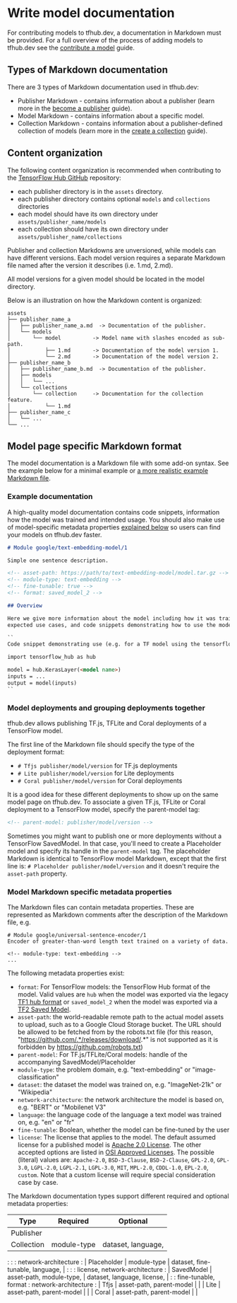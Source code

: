 <!--* freshness: { owner: 'wgierke' reviewed: '2021-02-25' review_interval: '3 months' } *-->

# Write model documentation

For contributing models to tfhub.dev, a documentation in Markdown must be
provided. For a full overview of the process of adding models to tfhub.dev see
the [contribute a model](contribute_a_model.md) guide.

## Types of Markdown documentation

There are 3 types of Markdown documentation used in tfhub.dev:

*   Publisher Markdown - contains information about a publisher (learn more in
    the [become a publisher](publish.md) guide).
*   Model Markdown - contains information about a specific model.
*   Collection Markdown - contains information about a publisher-defined
    collection of models (learn more in the
    [create a collection](creating_a_collection.md) guide).

## Content organization

The following content organization is recommended when contributing to the
[TensorFlow Hub GitHub](https://github.com/tensorflow/hub) repository:

*   each publisher directory is in the `assets` directory.
*   each publisher directory contains optional `models` and `collections`
    directories
*   each model should have its own directory under
    `assets/publisher_name/models`
*   each collection should have its own directory under
    `assets/publisher_name/collections`

Publisher and collection Markdowns are unversioned, while models can have
different versions. Each model version requires a separate Markdown file named
after the version it describes (i.e. 1.md, 2.md).

All model versions for a given model should be located in the model directory.

Below is an illustration on how the Markdown content is organized:

```
assets
├── publisher_name_a
│   ├── publisher_name_a.md  -> Documentation of the publisher.
│   └── models
│       └── model          -> Model name with slashes encoded as sub-path.
│           ├── 1.md       -> Documentation of the model version 1.
│           └── 2.md       -> Documentation of the model version 2.
├── publisher_name_b
│   ├── publisher_name_b.md  -> Documentation of the publisher.
│   ├── models
│   │   └── ...
│   └── collections
│       └── collection     -> Documentation for the collection feature.
│           └── 1.md
├── publisher_name_c
│   └── ...
└── ...
```

## Model page specific Markdown format

The model documentation is a Markdown file with some add-on syntax. See the
example below for a minimal example or
[a more realistic example Markdown file](https://github.com/tensorflow/tfhub.dev/blob/master/examples/docs/tf2_model_example.md).

### Example documentation

A high-quality model documentation contains code snippets, information how the
model was trained and intended usage. You should also make use of model-specific
metadata properties
[explained below](#model-markdown-specific-metadata-properties) so users can
find your models on tfhub.dev faster.

```markdown
# Module google/text-embedding-model/1

Simple one sentence description.

<!-- asset-path: https://path/to/text-embedding-model/model.tar.gz -->
<!-- module-type: text-embedding -->
<!-- fine-tunable: true -->
<!-- format: saved_model_2 -->

## Overview

Here we give more information about the model including how it was trained,
expected use cases, and code snippets demonstrating how to use the model:

``
Code snippet demonstrating use (e.g. for a TF model using the tensorflow_hub library)

import tensorflow_hub as hub

model = hub.KerasLayer(<model name>)
inputs = ...
output = model(inputs)
``
```

### Model deployments and grouping deployments together

tfhub.dev allows publishing TF.js, TFLite and Coral deployments of a TensorFlow
model.

The first line of the Markdown file should specify the type of the deployment
format:

*   `# Tfjs publisher/model/version` for TF.js deployments
*   `# Lite publisher/model/version` for Lite deployments
*   `# Coral publisher/model/version` for Coral deployments

It is a good idea for these different deployments to show up on the same model
page on tfhub.dev. To associate a given TF.js, TFLite or Coral deployment to a
TensorFlow model, specify the parent-model tag:

```markdown
<!-- parent-model: publisher/model/version -->
```

Sometimes you might want to publish one or more deployments without a TensorFlow
SavedModel. In that case, you'll need to create a Placeholder model and specify
its handle in the `parent-model` tag. The placeholder Markdown is identical to
TensorFlow model Markdown, except that the first line is: `# Placeholder
publisher/model/version` and it doesn't require the `asset-path` property.

### Model Markdown specific metadata properties

The Markdown files can contain metadata properties. These are represented as
Markdown comments after the description of the Markdown file, e.g.

```
# Module google/universal-sentence-encoder/1
Encoder of greater-than-word length text trained on a variety of data.

<!-- module-type: text-embedding -->
...
```

The following metadata properties exist:

*   `format`: For TensorFlow models: the TensorFlow Hub format of the model.
    Valid values are `hub` when the model was exported via the legacy
    [TF1 hub format](exporting_hub_format.md) or `saved_model_2` when the model
    was exported via a [TF2 Saved Model](exporting_tf2_saved_model.md).
*   `asset-path`: the world-readable remote path to the actual model assets to
    upload, such as to a Google Cloud Storage bucket. The URL should be allowed
    to be fetched from by the robots.txt file (for this reason,
    "https://github.com/.*/releases/download/.*" is not supported as it is
    forbidden by https://github.com/robots.txt)
*   `parent-model`: For TF.js/TFLite/Coral models: handle of the accompanying
    SavedModel/Placeholder
*   `module-type`: the problem domain, e.g. "text-embedding" or
    "image-classification"
*   `dataset`: the dataset the model was trained on, e.g. "ImageNet-21k" or
    "Wikipedia"
*   `network-architecture`: the network architecture the model is based on, e.g.
    "BERT" or "Mobilenet V3"
*   `language`: the language code of the language a text model was trained on,
    e.g. "en" or "fr"
*   `fine-tunable`: Boolean, whether the model can be fine-tuned by the user
*   `license`: The license that applies to the model. The default assumed
    license for a published model is
    [Apache 2.0 License](https://opensource.org/licenses/Apache-2.0). The other
    accepted options are listed in
    [OSI Approved Licenses](https://opensource.org/licenses). The possible
    (literal) values are: `Apache-2.0`, `BSD-3-Clause`, `BSD-2-Clause`,
    `GPL-2.0`, `GPL-3.0`, `LGPL-2.0`, `LGPL-2.1`, `LGPL-3.0`, `MIT`, `MPL-2.0`,
    `CDDL-1.0`, `EPL-2.0`, `custom`. Note that a custom license will require
    special consideration case by case.

The Markdown documentation types support different required and optional
metadata properties:

| Type        | Required                 | Optional                         |
| ----------- | ------------------------ | -------------------------------- |
| Publisher   |                          |                                  |
| Collection  | module-type              | dataset, language,               |
:             :                          : network-architecture             :
| Placeholder | module-type              | dataset, fine-tunable, language, |
:             :                          : license, network-architecture    :
| SavedModel  | asset-path, module-type, | dataset, language, license,      |
:             : fine-tunable, format     : network-architecture             :
| Tfjs        | asset-path, parent-model |                                  |
| Lite        | asset-path, parent-model |                                  |
| Coral       | asset-path, parent-model |                                  |
